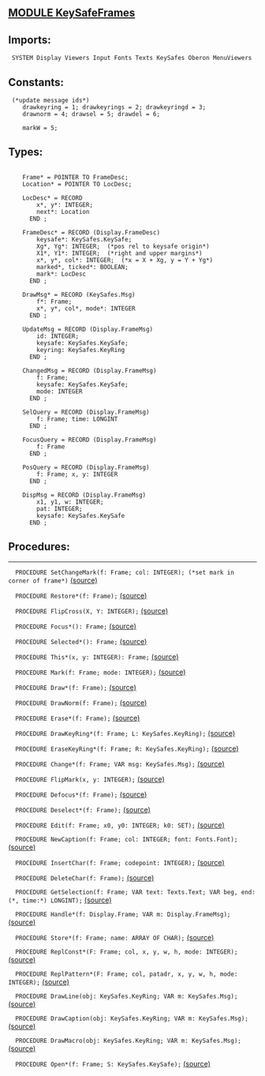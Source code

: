 
## [MODULE KeySafeFrames](https://github.com/io-core/Attest/blob/main/KeySafeFrames.Mod)

  ## Imports:
` SYSTEM Display Viewers Input Fonts Texts KeySafes Oberon MenuViewers`

  ## Constants:
```
 (*update message ids*)
    drawkeyring = 1; drawkeyrings = 2; drawkeyringd = 3;
    drawnorm = 4; drawsel = 5; drawdel = 6;

    markW = 5;

```
  ## Types:
```

    Frame* = POINTER TO FrameDesc;
    Location* = POINTER TO LocDesc;

    LocDesc* = RECORD
        x*, y*: INTEGER;
        next*: Location
      END ;

    FrameDesc* = RECORD (Display.FrameDesc)
        keysafe*: KeySafes.KeySafe;
        Xg*, Yg*: INTEGER;  (*pos rel to keysafe origin*)
        X1*, Y1*: INTEGER;  (*right and upper margins*)
        x*, y*, col*: INTEGER;  (*x = X + Xg, y = Y + Yg*)
        marked*, ticked*: BOOLEAN;
        mark*: LocDesc
      END ;

    DrawMsg* = RECORD (KeySafes.Msg)
        f*: Frame;
        x*, y*, col*, mode*: INTEGER
      END ;

    UpdateMsg = RECORD (Display.FrameMsg)
        id: INTEGER;
        keysafe: KeySafes.KeySafe;
        keyring: KeySafes.KeyRing
      END ;

    ChangedMsg = RECORD (Display.FrameMsg)
        f: Frame;
        keysafe: KeySafes.KeySafe;
        mode: INTEGER
      END ;

    SelQuery = RECORD (Display.FrameMsg)
        f: Frame; time: LONGINT
      END ;

    FocusQuery = RECORD (Display.FrameMsg)
        f: Frame
      END ;

    PosQuery = RECORD (Display.FrameMsg)
        f: Frame; x, y: INTEGER
      END ;

    DispMsg = RECORD (Display.FrameMsg)
        x1, y1, w: INTEGER;
        pat: INTEGER;
        keysafe: KeySafes.KeySafe
      END ;

```
## Procedures:
---

`  PROCEDURE SetChangeMark(f: Frame; col: INTEGER); (*set mark in corner of frame*)` [(source)](https://github.com/io-core/Attest/blob/main/KeySafeFrames.Mod#L79)


`  PROCEDURE Restore*(f: Frame);` [(source)](https://github.com/io-core/Attest/blob/main/KeySafeFrames.Mod#L88)


`  PROCEDURE FlipCross(X, Y: INTEGER);` [(source)](https://github.com/io-core/Attest/blob/main/KeySafeFrames.Mod#L105)


`  PROCEDURE Focus*(): Frame;` [(source)](https://github.com/io-core/Attest/blob/main/KeySafeFrames.Mod#L116)


`  PROCEDURE Selected*(): Frame;` [(source)](https://github.com/io-core/Attest/blob/main/KeySafeFrames.Mod#L121)


`  PROCEDURE This*(x, y: INTEGER): Frame;` [(source)](https://github.com/io-core/Attest/blob/main/KeySafeFrames.Mod#L126)


`  PROCEDURE Mark(f: Frame; mode: INTEGER);` [(source)](https://github.com/io-core/Attest/blob/main/KeySafeFrames.Mod#L131)


`  PROCEDURE Draw*(f: Frame);` [(source)](https://github.com/io-core/Attest/blob/main/KeySafeFrames.Mod#L136)


`  PROCEDURE DrawNorm(f: Frame);` [(source)](https://github.com/io-core/Attest/blob/main/KeySafeFrames.Mod#L141)


`  PROCEDURE Erase*(f: Frame);` [(source)](https://github.com/io-core/Attest/blob/main/KeySafeFrames.Mod#L146)


`  PROCEDURE DrawKeyRing*(f: Frame; L: KeySafes.KeyRing);` [(source)](https://github.com/io-core/Attest/blob/main/KeySafeFrames.Mod#L151)


`  PROCEDURE EraseKeyRing*(f: Frame; R: KeySafes.KeyRing);` [(source)](https://github.com/io-core/Attest/blob/main/KeySafeFrames.Mod#L156)


`  PROCEDURE Change*(f: Frame; VAR msg: KeySafes.Msg);` [(source)](https://github.com/io-core/Attest/blob/main/KeySafeFrames.Mod#L161)


`  PROCEDURE FlipMark(x, y: INTEGER);` [(source)](https://github.com/io-core/Attest/blob/main/KeySafeFrames.Mod#L166)


`  PROCEDURE Defocus*(f: Frame);` [(source)](https://github.com/io-core/Attest/blob/main/KeySafeFrames.Mod#L172)


`  PROCEDURE Deselect*(f: Frame);` [(source)](https://github.com/io-core/Attest/blob/main/KeySafeFrames.Mod#L182)


`  PROCEDURE Edit(f: Frame; x0, y0: INTEGER; k0: SET);` [(source)](https://github.com/io-core/Attest/blob/main/KeySafeFrames.Mod#L191)


`  PROCEDURE NewCaption(f: Frame; col: INTEGER; font: Fonts.Font);` [(source)](https://github.com/io-core/Attest/blob/main/KeySafeFrames.Mod#L286)


`  PROCEDURE InsertChar(f: Frame; codepoint: INTEGER);` [(source)](https://github.com/io-core/Attest/blob/main/KeySafeFrames.Mod#L294)


`  PROCEDURE DeleteChar(f: Frame);` [(source)](https://github.com/io-core/Attest/blob/main/KeySafeFrames.Mod#L304)


`  PROCEDURE GetSelection(f: Frame; VAR text: Texts.Text; VAR beg, end: (*, time:*) LONGINT);` [(source)](https://github.com/io-core/Attest/blob/main/KeySafeFrames.Mod#L325)


`  PROCEDURE Handle*(f: Display.Frame; VAR m: Display.FrameMsg);` [(source)](https://github.com/io-core/Attest/blob/main/KeySafeFrames.Mod#L335)


`  PROCEDURE Store*(f: Frame; name: ARRAY OF CHAR);` [(source)](https://github.com/io-core/Attest/blob/main/KeySafeFrames.Mod#L395)


`  PROCEDURE ReplConst*(F: Frame; col, x, y, w, h, mode: INTEGER);` [(source)](https://github.com/io-core/Attest/blob/main/KeySafeFrames.Mod#L401)


`  PROCEDURE ReplPattern*(F: Frame; col, patadr, x, y, w, h, mode: INTEGER);` [(source)](https://github.com/io-core/Attest/blob/main/KeySafeFrames.Mod#L410)


`  PROCEDURE DrawLine(obj: KeySafes.KeyRing; VAR m: KeySafes.Msg);` [(source)](https://github.com/io-core/Attest/blob/main/KeySafeFrames.Mod#L419)


`  PROCEDURE DrawCaption(obj: KeySafes.KeyRing; VAR m: KeySafes.Msg);` [(source)](https://github.com/io-core/Attest/blob/main/KeySafeFrames.Mod#L441)


`  PROCEDURE DrawMacro(obj: KeySafes.KeyRing; VAR m: KeySafes.Msg);` [(source)](https://github.com/io-core/Attest/blob/main/KeySafeFrames.Mod#L473)


`  PROCEDURE Open*(f: Frame; S: KeySafes.KeySafe);` [(source)](https://github.com/io-core/Attest/blob/main/KeySafeFrames.Mod#L496)

